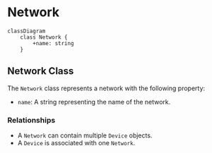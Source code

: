 # Network

```mermaid
classDiagram
    class Network {
        +name: string
    }
```

## Network Class

The `Network` class represents a network with the following property:

- `name`: A string representing the name of the network.

### Relationships

- A `Network` can contain multiple `Device` objects.
- A `Device` is associated with one `Network`.
